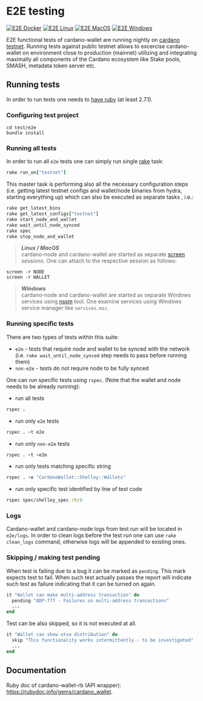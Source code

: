 

# E2E testing
[![E2E Docker](https://github.com/input-output-hk/cardano-wallet/actions/workflows/e2e-docker.yml/badge.svg)](https://github.com/input-output-hk/cardano-wallet/actions/workflows/e2e-docker.yml) [![E2E Linux](https://github.com/input-output-hk/cardano-wallet/actions/workflows/e2e-linux.yml/badge.svg)](https://github.com/input-output-hk/cardano-wallet/actions/workflows/e2e-linux.yml) [![E2E MacOS](https://github.com/input-output-hk/cardano-wallet/actions/workflows/e2e-macos.yml/badge.svg)](https://github.com/input-output-hk/cardano-wallet/actions/workflows/e2e-macos.yml) [![E2E Windows](https://github.com/input-output-hk/cardano-wallet/actions/workflows/e2e-windows.yml/badge.svg)](https://github.com/input-output-hk/cardano-wallet/actions/workflows/e2e-windows.yml)

E2E functional tests of cardano-wallet are running nightly on [cardano testnet](https://testnets.cardano.org/en/cardano/overview/). Running tests against public testnet allows to excercise cardano-wallet on environment close to production (mainnet) utilizing and integrating maximally all components of the Cardano ecosystem like Stake pools, SMASH, metadata token server etc.


## Running tests

In order to run tests one needs to [have ruby](https://www.ruby-lang.org/en/documentation/installation/) (at least 2.7.1).

### Configuring test project
```
cd test/e2e
bundle install
```
### Running all tests
In order to run all `e2e` tests one can simply run single [rake](https://github.com/ruby/rake) task:
```ruby
rake run_on["testnet"]
```
This master task is performing also all the necessary configuration steps (i.e. getting latest testnet configs and wallet/node binaries from hydra, starting everything up) which can also be executed as separate tasks , i.e.:

```ruby
rake get_latest_bins
rake get_latest_configs["testnet"]
rake start_node_and_wallet
rake wait_until_node_synced
rake spec
rake stop_node_and_wallet
```

> **_Linux / MacOS_**  
cardano-node and cardano-wallet are started as separate [screen](https://www.gnu.org/software/screen/manual/screen.html) sessions. One can attach to the respective session as follows:
```
screen -r NODE
screen -r WALLET
```
> **_Windows_**  
cardano-node and cardano-wallet are started as separate Windows services using [nssm](https://nssm.cc/) tool. One examine services using Windows service manager like `services.msc`.


### Running specific tests
There are two types of tests within this suite:
 - `e2e` - tests that require node and wallet to be synced with the network (i.e. `rake wait_until_node_synced` step needs to pass before running them)
 - `non-e2e` - tests do not require node to be fully synced

One can run specific tests using `rspec`. (Note that the wallet and node needs to be already running):
 - run all tests
 ```ruby
 rspec .
 ```
 - run only `e2e` tests
 ```ruby
 rspec . -t e2e
 ```
  - run only `non-e2e` tests
 ```ruby
 rspec . -t ~e2e
 ```
  - run only tests matching specific string
 ```ruby
 rspec . -e "CardanoWallet::Shelley::Wallets"
 ```
  - run only specific test identified by line of test code
 ```ruby
 rspec spec/shelley_spec.rb:9
 ```

### Logs


Cardano-wallet and cardano-node logs from test run will be located in `e2e/logs`. In order to clean logs before the test run one can use `rake clean_logs` command, otherwise logs will be appended to existing ones.

### Skipping / making test pending

When test is failing due to a bug it can be marked as `pending`. This mark expects test to fail. When such test actually passes the report will indicate such test as failure indicating that it can be turned on again.

```ruby
it "Wallet can make multi-address transaction" do
  pending "ADP-777 - Failures on multi-address transactions"
  ...
end
```

Test can be also skipped, so it is not executed at all.

```ruby
it "Wallet can show utxo distribution" do
  skip "This functionality works intermittently - to be investigated"
  ...
end
```

## Documentation

Ruby doc of cardano-wallet-rb (API wrapper): https://rubydoc.info/gems/cardano_wallet.
